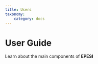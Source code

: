 ```yaml
---
title: Users
taxonomy:
    category: docs
---
```




# User Guide

Learn about the main components of **EPESI**
